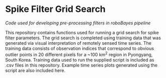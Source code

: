 # Spike Filter Grid Search
*Code used for developing pre-processing filters in roboBayes pipeline*

This repository contains functions used for running a grid search for spike filter parameters.  The grid search is 
completed using training data that was generated via visual interpretation of remotely sensed time series.  The 
training data consists of observation indices that correspond to obvious outlier points in 20 different pixels 
for a ~100 km<sup>2</sup> region in Pyongyang, South Korea.  Training data used to run the supplied script is included as .csv files 
in this repository.  Example time series plots generated using the script are also included here.
